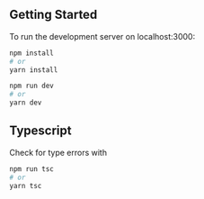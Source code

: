 ## Getting Started

To run the development server on localhost:3000:

```bash
npm install
# or
yarn install

npm run dev
# or
yarn dev
```

## Typescript

Check for type errors with

```bash
npm run tsc
# or
yarn tsc
```